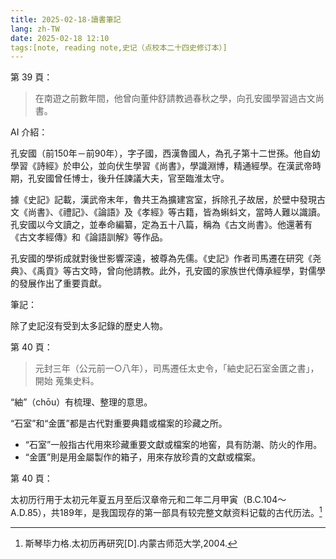 ```yaml
---
title: 2025-02-18-讀書筆記
lang: zh-TW
date: 2025-02-18 12:10
tags:[note, reading note,史记（点校本二十四史修订本）]
---
```


第 39 頁：

>在南遊之前數年間，他曾向董仲舒請教過春秋之學，向孔安國學習過古文尚書。

AI 介紹：

孔安國（前150年－前90年），字子國，西漢魯國人，為孔子第十二世孫。他自幼學習《詩經》於申公，並向伏生學習《尚書》，學識淵博，精通經學。在漢武帝時期，孔安國曾任博士，後升任諫議大夫，官至臨淮太守。

據《史記》記載，漢武帝末年，魯共王為擴建宮室，拆除孔子故居，於壁中發現古文《尚書》、《禮記》、《論語》及《孝經》等古籍，皆為蝌蚪文，當時人難以識讀。孔安國以今文讀之，並奉命編纂，定為五十八篇，稱為《古文尚書》。他還著有《古文孝經傳》和《論語訓解》等作品。

孔安國的學術成就對後世影響深遠，被尊為先儒。《史記》作者司馬遷在研究《尧典》、《禹貢》等古文時，曾向他請教。此外，孔安國的家族世代傳承經學，對儒學的發展作出了重要貢獻。

筆記：

除了史記沒有受到太多記錄的歷史人物。

第 40 頁：

>元封三年（公元前一○八年），司馬遷任太史令，「紬史記石室金匱之書」，開始
蒐集史料。

“紬”（chōu）有梳理、整理的意思。

“石室”和“金匱”都是古代對重要典籍或檔案的珍藏之所。

- “石室”一般指古代用來珍藏重要文獻或檔案的地窖，具有防潮、防火的作用。
- “金匱”則是用金屬製作的箱子，用來存放珍貴的文獻或檔案。  

第 40 頁：

太初历行用于太初元年夏五月至后汉章帝元和二年二月甲寅（B.C.104～A.D.85），共189年，是我国现存的第一部具有较完整文献资料记载的古代历法。[^1]

[^1]:斯琴毕力格.太初历再研究[D].内蒙古师范大学,2004.